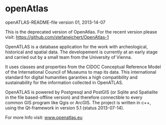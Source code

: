 openAtlas
=========
openATLAS-README-file
version 01, 2013-14-07


This is the deprecated version of OpenAtlas. For the recent version please visit:
https://github.com/stefaneichert/OpenAtlas-1

OpenATLAS is a database application for the work with archeological,
historical and spatial data. The developement is currently at an
early stage and carried out by a small team from the University of Vienna.

It uses classes and properties from the CIDOC Conceptual Reference Model
of the International Council of Museums to map its data. This international
standard for digital humanities garanties a high compatibility and
sustainability for the information collected in OpenATLAS.

OpenATLAS is powered by Postgresql and PostGIS (or Sqlite and Spatialite
in the file based-offline version) and therefore connectible to every
common GIS program like Qgis or ArcGIS. The project is written in c++,
using the Qt-framework in version 5.1 (status 2013-07-14).


For more Info visit: www.openatlas.eu
